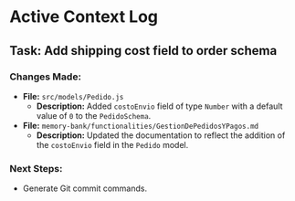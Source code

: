 # Active Context Log

## Task: Add shipping cost field to order schema

### Changes Made:
- **File:** `src/models/Pedido.js`
  - **Description:** Added `costoEnvio` field of type `Number` with a default value of `0` to the `PedidoSchema`.
- **File:** `memory-bank/functionalities/GestionDePedidosYPagos.md`
  - **Description:** Updated the documentation to reflect the addition of the `costoEnvio` field in the `Pedido` model.

### Next Steps:
- Generate Git commit commands.
